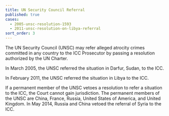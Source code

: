 ```yaml
---
title: UN Security Council Referral
published: true
cases:
  - 2005-unsc-resolution-1593
  - 2011-unsc-resolution-on-libya-referral
sort_order: 3
---
```



The UN Security Council (UNSC) may refer alleged atrocity crimes committed in any country to the ICC Prosecutor by passing a resolution authorized by the UN Charter.

In March 2005, the UNSC referred the situation in Darfur, Sudan, to the ICC.&nbsp;

In February 2011, the UNSC referred the situation in Libya to the ICC.

If a permanent member of the UNSC vetoes a resolution to refer a situation to the ICC, the Court cannot gain jurisdiction. The permanent members of the UNSC are China, France, Russia, United States of America, and United Kingdom. In May 2014, Russia and China vetoed the referral of Syria to the ICC.

&nbsp;